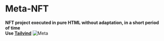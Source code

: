 # **Meta-NFT**
**NFT project executed in pure HTML without adaptation, in a short period of time**
<br>
**Use [Tailvind](https://tailwindcss.com)**
![Meta](https://i.ibb.co/N69x2cM/Desktop.jpg)
